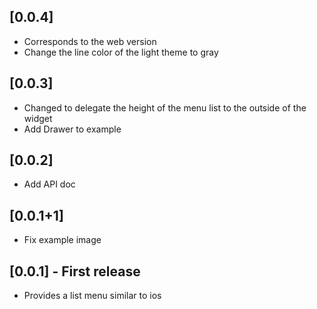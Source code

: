 ## [0.0.4]

- Corresponds to the web version
- Change the line color of the light theme to gray

## [0.0.3]

- Changed to delegate the height of the menu list to the outside of the widget
- Add Drawer to example

## [0.0.2]

- Add API doc

## [0.0.1+1]

- Fix example image

## [0.0.1] - First release

- Provides a list menu similar to ios
